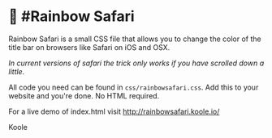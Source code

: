 🌈 #Rainbow Safari
=============
Rainbow Safari is a small CSS file that allows you to change the color of the title bar on browsers like Safari on iOS and OSX.

_In current versions of safari the trick only works if you have scrolled down a little._

All code you need can be found in `css/rainbowsafari.css`. Add this to your website and you're done. No HTML required.

For a live demo of index.html visit http://rainbowsafari.koole.io/

Koole
